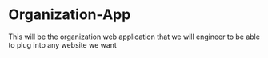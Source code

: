 # Organization-App
This will be the organization web application that we will engineer to be able to plug into any website we want
